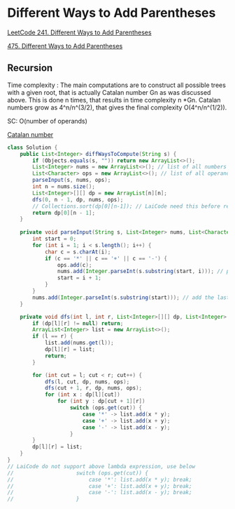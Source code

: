 # Different Ways to Add Parentheses
[LeetCode 241. Different Ways to Add Parentheses](https://leetcode.com/problems/different-ways-to-add-parentheses/submissions/)

[475. Different Ways to Add Parentheses](https://app.laicode.io/app/problem/475)

## Recursion
Time complexity : The main computations are to construct all possible trees with a given root, that is actually Catalan number Gn
as was discussed above. This is done n times, that results in time complexity n *Gn. Catalan numbers grow as 4^n/n^(3/2), that gives the final complexity
O(4^n/n^(1/2)).

SC: O(number of operands)

[Catalan number](https://en.wikipedia.org/wiki/Catalan_number)
```java
class Solution {
    public List<Integer> diffWaysToCompute(String s) {
        if (Objects.equals(s, "")) return new ArrayList<>();
        List<Integer> nums = new ArrayList<>(); // list of all numbers from input
        List<Character> ops = new ArrayList<>(); // list of all operands from input
        parseInput(s, nums, ops);
        int n = nums.size();
        List<Integer>[][] dp = new ArrayList[n][n];
        dfs(0, n - 1, dp, nums, ops);
        // Collections.sort(dp[0][n-1]); // LaiCode need this before return
        return dp[0][n - 1];
    }
    
    private void parseInput(String s, List<Integer> nums, List<Character> ops) {
        int start = 0;
        for (int i = 1; i < s.length(); i++) {
            char c = s.charAt(i);
            if (c == '*' || c == '+' || c == '-') {
                ops.add(c);
                nums.add(Integer.parseInt(s.substring(start, i))); // parse numbers
                start = i + 1;
            }
        }
        nums.add(Integer.parseInt(s.substring(start))); // add the last number
    }

    private void dfs(int l, int r, List<Integer>[][] dp, List<Integer> nums, List<Character> ops) {
        if (dp[l][r] != null) return;
        ArrayList<Integer> list = new ArrayList<>();
        if (l == r) {
            list.add(nums.get(l));
            dp[l][r] = list;
            return;
        }

        for (int cut = l; cut < r; cut++) {
            dfs(l, cut, dp, nums, ops);
            dfs(cut + 1, r, dp, nums, ops);
            for (int x : dp[l][cut])
                for (int y : dp[cut + 1][r])
                    switch (ops.get(cut)) {
                        case '*' -> list.add(x * y);
                        case '+' -> list.add(x + y);
                        case '-' -> list.add(x - y);
                    }
        }
        dp[l][r] = list;
    }
}
// LaiCode do not support above lambda expression, use below
//                    switch (ops.get(cut)) {
//                        case '*': list.add(x * y); break;
//                        case '+': list.add(x + y); break;
//                        case '-': list.add(x - y); break;
//                    }
```
